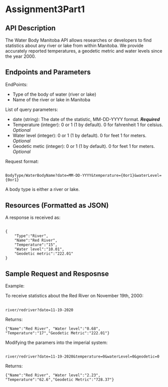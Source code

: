 # Assignment3Part1
## API Description  
The Water Body Manitoba API allows researches or developers to find statistics about any river or lake from within Manitoba.
We provide accurately reported temperatures, a geodetic metric and water levels since the year 2000.

## Endpoints and Parameters

EndPoints:
- Type of the body of water (river or lake)
- Name of the river or lake in Manitoba

List of query parameters:  
- date (string): The date of the statistic, MM-DD-YYYY format. ***Required***
- Temperature (integer): 0 or 1 (1 by default). 0 for fahrenheit 1 for celsius. *Optional*
- Water level (integer): 0 or 1 (1 by default). 0 for feet 1 for meters.  *Optional*
- Geodetic metic (integer): 0 or 1 (1 by default). 0 for feet 1 for meters. *Optional*

Request format:
##
    BodyType/WaterBodyName?date=MM-DD-YYYY&temperature={0or1}&waterLevel={0or1}
    
A body type is either a river or lake.

## Resources (Formatted as JSON)  

A response is received as:
##
    {
        "Type":"River",
        "Name":"Red River",
        "Temperature":"15",
        "Water level":"10.01",
        "Geodetic metric":"222.01"
    }

## Sample Request and Resposnse 

Example:

To receive statistics about the Red River on November 19th, 2000:
##
    river/redriver?date=11-19-2020
    
Returns:
    
    {"Name":"Red River", "Water level":"0.68", "Temperature":"17","Geodetic Metric":"222.01"}
    
Modifying the paramers into the imperial system:
##
    river/redriver?date=11-19-2020&temperature=0&waterLevel=0&geodetic=0
    
Returns:

    {"Name":"Red River", "Water level":"2.23", "Temperature":"62.6","Geodetic Metric":"728.37"}
